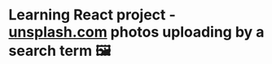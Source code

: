 # Learning React project - [**unsplash.com**](https://api.unsplash.com) photos uploading by a search term :framed_picture:
